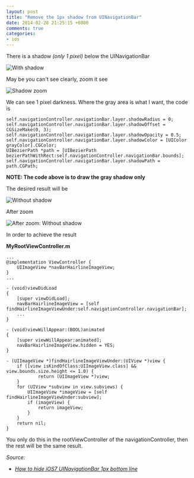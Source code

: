 ```yaml
---
layout: post
title: "Remove the 1px shadow from UINavigationBar"
date: 2014-02-28 21:25:15 +0800
comments: true
categories: 
- ios
---
```


There is a shadow _(only 1 pixel)_ below the UINavigationBar

![With shadow](http://jslim89.github.com/images/posts/2014-02-28-remove-the-1px-shadow-from-uinavigationbar/with-shadow.png)

May be you can't see clearly, zoom it see

![Shadow zoom](http://jslim89.github.com/images/posts/2014-02-28-remove-the-1px-shadow-from-uinavigationbar/shadow-zoom.png)

We can see 1 pixel darkness. Where the gray area is what I want, the code is

```obj-c
self.navigationController.navigationBar.layer.shadowRadius = 0;
self.navigationController.navigationBar.layer.shadowOffset = CGSizeMake(0, 3);
self.navigationController.navigationBar.layer.shadowOpacity = 0.5;
self.navigationController.navigationBar.layer.shadowColor = [UIColor grayColor].CGColor;
UIBezierPath *path = [UIBezierPath bezierPathWithRect:self.navigationController.navigationBar.bounds];
self.navigationController.navigationBar.layer.shadowPath = path.CGPath;
```

**NOTE: The code above is to draw the gray shadow only**

The desired result will be

![Without shadow](http://jslim89.github.com/images/posts/2014-02-28-remove-the-1px-shadow-from-uinavigationbar/without-shadow.png)

After zoom

![After zoom: Without shadow](http://jslim89.github.com/images/posts/2014-02-28-remove-the-1px-shadow-from-uinavigationbar/no-shadow-zoom.png)

In order to achieve the result

**MyRootViewController.m**

```obj-c
...
@implementation ViewController {
    UIImageView *navBarHairlineImageView;
}
...

- (void)viewDidLoad
{
    [super viewDidLoad];
    navBarHairlineImageView = [self findHairlineImageViewUnder:self.navigationController.navigationBar];
    ...
}

- (void)viewWillAppear:(BOOL)animated
{
    [super viewWillAppear:animated];
    navBarHairlineImageView.hidden = YES;
}

- (UIImageView *)findHairlineImageViewUnder:(UIView *)view {
    if ([view isKindOfClass:UIImageView.class] && view.bounds.size.height <= 1.0) {
            return (UIImageView *)view;
    }
    for (UIView *subview in view.subviews) {
        UIImageView *imageView = [self findHairlineImageViewUnder:subview];
        if (imageView) {
            return imageView;
        }
    }
    return nil;
}
```

You only do this in the rootViewController of the navigationController, then the rest will be the same result.

_Source:_

* _[How to hide iOS7 UINavigationBar 1px bottom line](http://stackoverflow.com/questions/19226965/how-to-hide-ios7-uinavigationbar-1px-bottom-line/19227158#19227158)_
